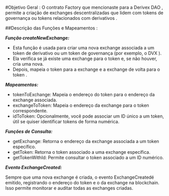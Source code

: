 #Objetivo Geral :
O contrato Factory que mencionaste para a Derivex DAO , permite a criação de exchanges descentralizadas que lidem com tokens de governança ou tokens relacionados com derivativos .

##Descrição das Funções e Mapeamentos :

***Função createNewExchange:***

- Esta função é usada para criar uma nova exchange associada a um token de derivativo ou um token de governança (por exemplo, o DVX ).
- Ela verifica se já existe uma exchange para o token e, se não houver, cria uma nova.
- Depois, mapeia o token para a exchange e a exchange de volta para o token .

***Mapeamentos:***

- tokenToExchange: Mapeia o endereço do token para o endereço da exchange associada.
- exchangeToToken: Mapeia o endereço da exchange para o token correspondente.
- idToToken: Opcionalmente, você pode associar um ID único a um token, útil se quiser identificar tokens de forma numérica.

***Funções de Consulta:***

- getExchange: Retorna o endereço da exchange associada a um token específico.
- getToken: Retorna o token associado a uma exchange específica.
- getTokenWithId: Permite consultar o token associado a um ID numérico.

***Evento ExchangeCreated:***

Sempre que uma nova exchange é criada, o evento ExchangeCreatedé emitido, registrando o endereço do token e o da exchange na blockchain. 
Isso permite monitorar e auditar todas as exchanges criadas.
